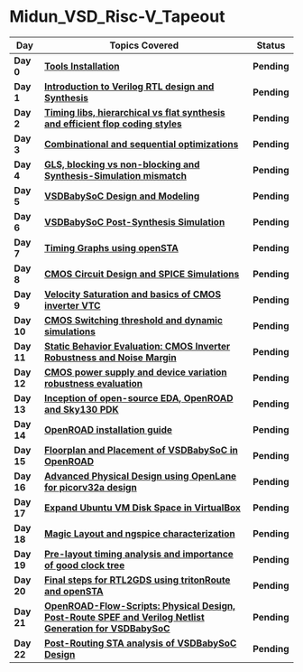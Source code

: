# Midun_VSD_Risc-V_Tapeout




| Day  | Topics Covered | Status |
|---|---|---|
| **Day 0** | [**Tools Installation**](Day0/README.md) | **Pending** |
| **Day 1** | [**Introduction to Verilog RTL design and Synthesis**](Day1/README.md) | **Pending** |
| **Day 2** | [**Timing libs, hierarchical vs flat synthesis and efficient flop coding styles**](Day2/README.md) | **Pending** |
| **Day 3** | [**Combinational and sequential optimizations**](Day3/README.md) | **Pending** |
| **Day 4** | [**GLS, blocking vs non-blocking and Synthesis-Simulation mismatch**](Day4/README.md) | **Pending** |
| **Day 5** | [**VSDBabySoC Design and Modeling**](Day5/README.md) | **Pending** |
| **Day 6** | [**VSDBabySoC Post-Synthesis Simulation**](Day6/README.md) | **Pending** |
| **Day 7** | [**Timing Graphs using openSTA**](Day7/README.md) | **Pending** |
| **Day 8** | [**CMOS Circuit Design and SPICE Simulations**](Day8/README.md) | **Pending** |
| **Day 9** | [**Velocity Saturation and basics of CMOS inverter VTC**](Day9/README.md) | **Pending** |
| **Day 10** | [**CMOS Switching threshold and dynamic simulations**](Day10/README.md) | **Pending**  |
| **Day 11** | [**Static Behavior Evaluation: CMOS Inverter Robustness and Noise Margin**](Day11/README.md) | **Pending** |
| **Day 12** | [**CMOS power supply and device variation robustness evaluation**](Day12/README.md) | **Pending** |
| **Day 13** | [**Inception of open-source EDA, OpenROAD and Sky130 PDK**](Day13/README.md) | **Pending** |
| **Day 14** | [**OpenROAD installation guide**](Day14/README.md) | **Pending** |
| **Day 15** | [**Floorplan and Placement of VSDBabySoC in OpenROAD**](Day15/README.md) | **Pending** |
| **Day 16** | [**Advanced Physical Design using OpenLane for picorv32a design**](Day16/README.md) | **Pending** |
| **Day 17** | [**Expand Ubuntu VM Disk Space in VirtualBox**](Day17/README.md) | **Pending** |
| **Day 18** | [**Magic Layout and ngspice characterization**](Day18/README.md) | **Pending** |
| **Day 19** | [**Pre-layout timing analysis and importance of good clock tree**](Day19/README.md) | **Pending**|
| **Day 20** | [**Final steps for RTL2GDS using tritonRoute and openSTA**](Day20/README.md) | **Pending**|
| **Day 21** | [**OpenROAD-Flow-Scripts: Physical Design, Post-Route SPEF and Verilog Netlist Generation for VSDBabySoC**](Day21/README.md) | **Pending**|
| **Day 22** | [**Post-Routing STA analysis of VSDBabySoC Design**](Day22/README.md) | **Pending**|
